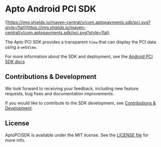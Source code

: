 # Apto Android PCI SDK
![https://img.shields.io/maven-central/v/com.aptopayments.sdk/pci.svg?style=flat](https://img.shields.io/maven-central/v/com.aptopayments.sdk/pci.svg?style=flat)

The Apto PCI SDK provides a transparent `View` that can display the PCI data using a `webView`.

For more information about the SDK and deployment, see the [Android PCI SDK docs](http://docs.aptopayments.com/docs/pci-sdk-android)

## Contributions & Development

We look forward to receiving your feedback, including new feature requests, bug fixes and documentation improvements.

If you would like to contribute to the SDK development, see [Contributions & Development](http://docs.aptopayments.com/docs/pci-sdk-android#contributions--development).

## License

AptoPCISDK is available under the MIT license. See the [LICENSE file](LICENSE) for more info.
